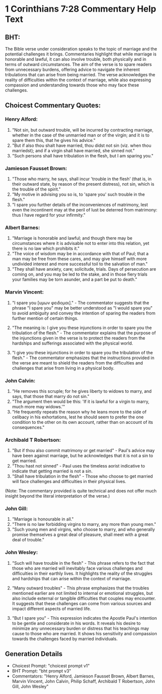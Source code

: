 # 1 Corinthians 7:28 Commentary Help Text

## BHT:
The Bible verse under consideration speaks to the topic of marriage and the potential challenges it brings. Commentaries highlight that while marriage is honorable and lawful, it can also involve trouble, both physically and in terms of outward circumstances. The aim of the verse is to spare readers from unnecessary burdens, offering advice to navigate the inherent tribulations that can arise from being married. The verse acknowledges the reality of difficulties within the context of marriage, while also expressing compassion and understanding towards those who may face these challenges.

## Choicest Commentary Quotes:
### Henry Alford:
1. "Not sin, but outward trouble, will be incurred by contracting marriage, whether in the case of the unmarried man or of the virgin; and it is to spare them this, that he gives his advice."
2. "But if also thou shalt have married, thou didst not sin (viz. when thou marriedst); and if a virgin shall have married, she sinned not."
3. "Such persons shall have tribulation in the flesh, but I am sparing you."

### Jamieson Fausset Brown:
1. "Those who marry, he says, shall incur 'trouble in the flesh' (that is, in their outward state, by reason of the present distress), not sin, which is the trouble of the spirit."
2. "My motive in advising you so is, to 'spare you' such trouble in the flesh."
3. "I spare you further details of the inconveniences of matrimony, lest even the incontinent may at the peril of lust be deterred from matrimony: thus I have regard for your infirmity."

### Albert Barnes:
1. "Marriage is honorable and lawful; and though there may be circumstances where it is advisable not to enter into this relation, yet there is no law which prohibits it."
2. "The voice of wisdom may be in accordance with that of Paul; that a man may be free from these cares, and may give himself with more undivided interest and more successful toil to the salvation of man."
3. "They shall have anxiety, care; solicitude, trials. Days of persecution are coming on, and you may be led to the stake, and in those fiery trials your families may be torn asunder, and a part be put to death."

### Marvin Vincent:
1. "I spare you [υμων φειδομαι]." - The commentator suggests that the phrase "I spare you" may be better understood as "I would spare you" to avoid ambiguity and convey the intention of sparing the readers from further mention of certain things.

2. "The meaning is: I give you these injunctions in order to spare you the tribulation of the flesh." - The commentator explains that the purpose of the injunctions given in the verse is to protect the readers from the hardships and sufferings associated with the physical world.

3. "I give you these injunctions in order to spare you the tribulation of the flesh." - The commentator emphasizes that the instructions provided in the verse are meant to shield the readers from the difficulties and challenges that arise from living in a physical body.

### John Calvin:
1. "He removes this scruple; for he gives liberty to widows to marry, and says, that those that marry do not sin."
2. "The argument then would be this: 'If it is lawful for a virgin to marry, much more may widows.'"
3. "He frequently repeats the reason why he leans more to the side of celibacy in his exhortations, lest he should seem to prefer the one condition to the other on its own account, rather than on account of its consequences."

### Archibald T Robertson:
1. "But if thou also commit matrimony or get married" - Paul's advice may have been against marriage, but he acknowledges that it is not a sin to get married.
2. "Thou hast not sinned" - Paul uses the timeless aorist indicative to indicate that getting married is not a sin.
3. "Shall have tribulation in the flesh" - Those who choose to get married will face challenges and difficulties in their physical lives.

(Note: The commentary provided is quite technical and does not offer much insight beyond the literal interpretation of the verse.)

### John Gill:
1. "Marriage is honourable in all."
2. "There is no law forbidding virgins to marry, any more than young men."
3. "Such young men and virgins, who choose to marry, and who generally promise themselves a great deal of pleasure, shall meet with a great deal of trouble."

### John Wesley:
1. "Such will have trouble in the flesh" - This phrase refers to the fact that those who are married will inevitably face various challenges and difficulties in their earthly lives. It highlights the reality of the struggles and hardships that can arise within the context of marriage.

2. "Many outward troubles" - This phrase emphasizes that the troubles mentioned earlier are not limited to internal or emotional struggles, but also include external or tangible difficulties that couples may encounter. It suggests that these challenges can come from various sources and impact different aspects of married life.

3. "But I spare you" - This expression indicates the Apostle Paul's intention to be gentle and considerate in his words. It reveals his desire to minimize any unnecessary burden or distress that his teachings may cause to those who are married. It shows his sensitivity and compassion towards the challenges faced by married individuals.


## Generation Details
- Choicest Prompt: "choicest prompt v1"
- BHT Prompt: "bht prompt v3"
- Commentators: "Henry Alford, Jamieson Fausset Brown, Albert Barnes, Marvin Vincent, John Calvin, Philip Schaff, Archibald T Robertson, John Gill, John Wesley"
